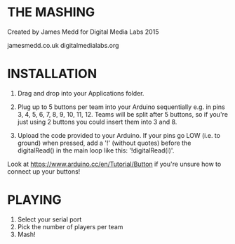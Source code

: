 # THE MASHING

Created by James Medd for Digital Media Labs 2015

jamesmedd.co.uk
digitalmedialabs.org

# INSTALLATION

1) Drag and drop into your Applications folder.

2) Plug up to 5 buttons per team into your Arduino sequentially e.g.
in pins 3, 4, 5, 6, 7, 8, 9, 10, 11, 12. Teams will be split after 5 buttons,
so if you're just using 2 buttons you could insert them into 3 and 8.

3) Upload the code provided to your Arduino. If your pins go LOW
(i.e. to ground) when pressed, add a '!' (without quotes) before
the digitalRead() in the main loop like this: '!digitalRead(i)'.

Look at https://www.arduino.cc/en/Tutorial/Button if you're unsure how to
connect up your buttons!

# PLAYING

1) Select your serial port
2) Pick the number of players per team
3) Mash!
